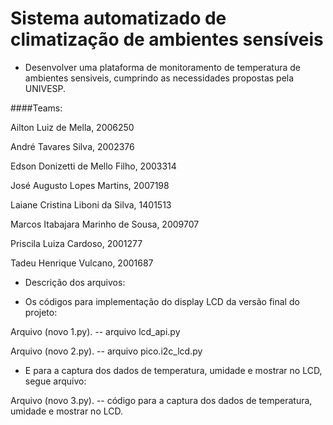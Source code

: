 # Sistema automatizado de climatização de ambientes sensíveis

* Desenvolver uma plataforma de monitoramento de temperatura de ambientes sensiveis, cumprindo as necessidades propostas pela UNIVESP.


####Teams:

Ailton Luiz de Mella, 2006250 

André Tavares Silva, 2002376 

Edson Donizetti de Mello Filho, 2003314 

José Augusto Lopes Martins, 2007198 

Laiane Cristina Liboni da Silva, 1401513 

Marcos Itabajara Marinho de Sousa, 2009707 

Priscila Luiza Cardoso, 2001277 

Tadeu Henrique Vulcano, 2001687

* Descrição dos arquivos:

* Os códigos para implementação do display LCD da versão final do projeto:

Arquivo (novo 1.py). -- arquivo lcd_api.py

Arquivo (novo 2.py). -- arquivo pico.i2c_lcd.py

* E para a captura dos dados de temperatura, umidade e mostrar no LCD, segue arquivo:

Arquivo (novo 3.py). -- código para a captura dos dados de temperatura, umidade e mostrar no LCD.
